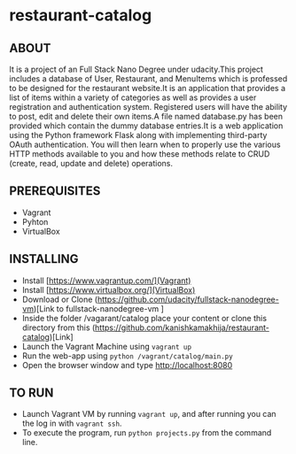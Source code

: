 # restaurant-catalog

## ABOUT
It is a project of an Full Stack Nano Degree under udacity.This project includes a database of User, Restaurant, and MenuItems which is professed to be designed for the restaurant website.It is an application that provides a list of items within a variety of categories as well as provides a user registration and authentication system. Registered users will have the ability to post, edit and delete their own items.A file named database.py has been provided which contain the dummy database entries.It is a web application using the Python framework Flask along with implementing third-party OAuth authentication. You will then learn when to properly use the various HTTP methods available to you and how these methods relate to CRUD (create, read, update and delete) operations.

## PREREQUISITES
* Vagrant
* Pyhton 
* VirtualBox

## INSTALLING
* Install [https://www.vagrantup.com/](Vagrant)
* Install [https://www.virtualbox.org/](VirtualBox)
* Download or Clone (https://github.com/udacity/fullstack-nanodegree-vm)[Link to fullstack-nanodegree-vm ]
* Inside the folder /vagarant/catalog place your content or clone this directory from 
  this (https://github.com/kanishkamakhija/restaurant-catalog)[Link]
* Launch the Vagrant Machine using `vagrant up`
* Run the web-app using `python /vagrant/catalog/main.py`
* Open the browser window and type [http://localhost:8080](http://localhost:8080)

## TO RUN
* Launch Vagrant VM by running `vagrant up`, and after running you can the log in with `vagrant ssh`.
* To execute the program, run `python projects.py` from the command line.

